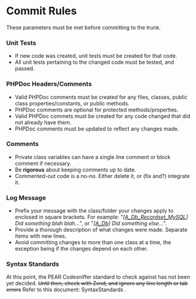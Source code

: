 # Commit Rules #

These parameters must be met before committing to the trunk.

### Unit Tests ###

  * If new code was created, unit tests must be created for that code.
  * All unit tests pertaining to the changed code must be tested, and passed.

### PHPDoc Headers/Comments ###

  * Valid PHPDoc comments must be created for any files, classes, public class properties/constants, or public methods.
  * PHPDoc comments are optional for protected methods/properties.
  * Valid PHPDoc commets must be created for any code changed that did not already have them.
  * PHPDoc comments must be updated to reflect any changes made.

### Comments ###

  * Private class variables can have a single line comment or block comment if necessary.
  * Be **rigorous** about keeping comments up to date.
  * Commented-out code is a no-no.  Either delete it, or (fix and?) integrate it.

### Log Message ###

  * Prefix your message with the class/folder your changes apply to enclosed in square brackets.  For example: "_[[A\_Db\_Recordset\_MySQL](A_Db_Recordset_MySQL.md)] Did something blah blah..._", or "_[[A\_Db](A_Db.md)] Did something else..._".
  * Provide a thorough description of what changes were made.  Separate items with new lines.
  * Avoid committing changes to more than one class at a time, the exception being if the changes depend on each other.

### Syntax Standards ###

At this point, the PEAR Codesniffer standard to check against has not been yet decided.  ~~Until then, check with Zend, and ignore any line length or tab errors~~ Refer to this document: SyntaxStandards .